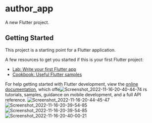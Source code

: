 # author_app

A new Flutter project.

## Getting Started

This project is a starting point for a Flutter application.

A few resources to get you started if this is your first Flutter project:

- [Lab: Write your first Flutter app](https://docs.flutter.dev/get-started/codelab)
- [Cookbook: Useful Flutter samples](https://docs.flutter.dev/cookbook)

For help getting started with Flutter development, view the
[online documentation](https://docs.flutter.dev/), which offe![Screenshot_2022-11-16-20-40-44-74](https://user-images.githubusercontent.com/111499619/202232610-bc21fbe1-4cba-481a-b921-ffe0659a1c75.png)
rs tutorials,
samples, guidance on mobile development, and a full API reference.
![Screenshot_2022-11-16-20-44-45-47](https://user-images.githubusercontent.com/111499619/202232362-ca4b0d33-18b0-4c82-800e-2335f9697c1b.png)
![Screenshot_2022-11-16-20-39-54-85](https://user-images.githubusercontent.com/111499619/202232417-f0060151-be66-4e60-aca7-1aadcae70fd3.png)
![Screenshot_2022-11-16-20-39-54-85](https://user-images.githubusercontent.com/111499619/202232478-79b54e10-05af-4fbb-a92d-e8a5633cf52e.png)
![Screenshot_2022-11-16-20-40-00-21](https://user-images.githubusercontent.com/111499619/202232586-5a3945e2-c8d8-498e-b34c-b9947d178586.png)
